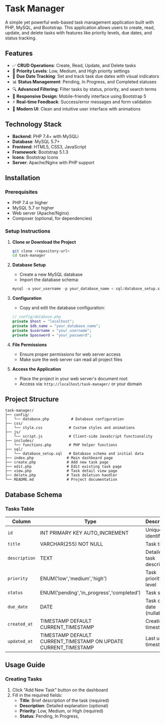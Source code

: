# Task Manager

A simple yet powerful web-based task management application built with PHP, MySQL, and Bootstrap. This application allows users to create, read, update, and delete tasks with features like priority levels, due dates, and status tracking.

## Features

- ✅ **CRUD Operations**: Create, Read, Update, and Delete tasks
- 🎯 **Priority Levels**: Low, Medium, and High priority settings
- 📅 **Due Date Tracking**: Set and track task due dates with visual indicators
- 📊 **Status Management**: Pending, In Progress, and Completed statuses
- 🔍 **Advanced Filtering**: Filter tasks by status, priority, and search terms
- 📱 **Responsive Design**: Mobile-friendly interface using Bootstrap 5
- ⚡ **Real-time Feedback**: Success/error messages and form validation
- 🎨 **Modern UI**: Clean and intuitive user interface with animations

## Technology Stack

- **Backend**: PHP 7.4+ with MySQLi
- **Database**: MySQL 5.7+
- **Frontend**: HTML5, CSS3, JavaScript
- **Framework**: Bootstrap 5.1.3
- **Icons**: Bootstrap Icons
- **Server**: Apache/Nginx with PHP support

## Installation

### Prerequisites

- PHP 7.4 or higher
- MySQL 5.7 or higher
- Web server (Apache/Nginx)
- Composer (optional, for dependencies)

### Setup Instructions

1. **Clone or Download the Project**
   ```bash
   git clone <repository-url>
   cd task-manager
   ```

2. **Database Setup**
   - Create a new MySQL database
   - Import the database schema:
   ```sql
   mysql -u your_username -p your_database_name < sql/database_setup.sql
   ```

3. **Configuration**
   - Copy and edit the database configuration:
   ```php
   // config/database.php
   private $host = "localhost";
   private $db_name = "your_database_name";
   private $username = "your_username";
   private $password = "your_password";
   ```

4. **File Permissions**
   - Ensure proper permissions for web server access
   - Make sure the web server can read all project files

5. **Access the Application**
   - Place the project in your web server's document root
   - Access via: `http://localhost/task-manager/` or your domain

## Project Structure

```
task-manager/
├── config/
│   └── database.php          # Database configuration
├── css/
│   └── style.css            # Custom styles and animations
├── js/
│   └── script.js            # Client-side JavaScript functionality
├── includes/
│   └── functions.php        # PHP helper functions
├── sql/
│   └── database_setup.sql   # Database schema and initial data
├── index.php               # Main dashboard page
├── create.php              # Add new task page
├── edit.php                # Edit existing task page
├── view.php                # Task detail view page
├── delete.php              # Task deletion handler
└── README.md               # Project documentation
```

## Database Schema

### Tasks Table

| Column | Type | Description |
|--------|------|-------------|
| `id` | INT PRIMARY KEY AUTO_INCREMENT | Unique task identifier |
| `title` | VARCHAR(255) NOT NULL | Task title |
| `description` | TEXT | Detailed task description |
| `priority` | ENUM('low','medium','high') | Task priority level |
| `status` | ENUM('pending','in_progress','completed') | Task status |
| `due_date` | DATE | Task due date (nullable) |
| `created_at` | TIMESTAMP DEFAULT CURRENT_TIMESTAMP | Creation timestamp |
| `updated_at` | TIMESTAMP DEFAULT CURRENT_TIMESTAMP ON UPDATE CURRENT_TIMESTAMP | Last update timestamp |

## Usage Guide

### Creating Tasks

1. Click "Add New Task" button on the dashboard
2. Fill in the required fields:
   - **Title**: Brief description of the task (required)
   - **Description**: Detailed explanation (optional)
   - **Priority**: Low, Medium, or High (required)
   - **Status**: Pending, In Progress,